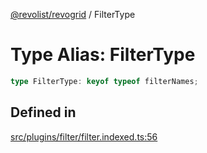 [@revolist/revogrid](README.md) / FilterType

# Type Alias: FilterType

```ts
type FilterType: keyof typeof filterNames;
```

## Defined in

[src/plugins/filter/filter.indexed.ts:56](https://github.com/revolist/revogrid/blob/4748dc40d552fad7de1d972fe2fbcf7386e67858/src/plugins/filter/filter.indexed.ts#L56)
